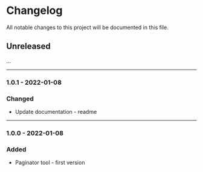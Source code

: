 # Changelog

All notable changes to this project will be documented in this file.

## Unreleased

...

---

### 1.0.1 - 2022-01-08

### Changed

- Update documentation - readme

---

### 1.0.0 - 2022-01-08

### Added

- Paginator tool - first version
